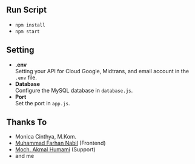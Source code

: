 ## Run Script
- `npm install`
- `npm start`

## Setting
- **.env**  
  Setting your API for Cloud Google, Midtrans, and email account in the `.env` file.
- **Database**  
  Configure the MySQL database in `database.js`.
- **Port**  
  Set the port in `app.js`.

## Thanks To
- Monica Cinthya, M.Kom.
- [Muhammad Farhan Nabil](https://github.com/Boasfar27) (Frontend)
- [Moch. Akmal Humami](https://github.com/Akamalll) (Support)
- and me
